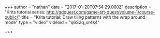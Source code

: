 +++
author = "nathan"
date = "2017-01-20T07:54:29.000Z"
description = "Krita tutorial series: http://gdquest.com/game-art-quest/volume-1/course-public/"
title = "Krita tutorial: Draw tiling patterns with the wrap around mode"
type = "video"
videoid = "q6S2q_or4k4"

+++

